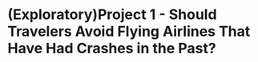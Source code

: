 # (Exploratory)Project 1 - Should Travelers Avoid Flying Airlines That Have Had Crashes in the Past?

